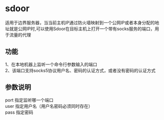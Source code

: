 # sdoor

适用于边界服务器，当当前主机IP通过防火墙映射到一个公网IP或者本身分配的地址就是公网IP时,可以使用Sdoor在目标主机上打开一个带有socks服务的端口，用于流量的代理

## 功能

1、在本地机器上监听一个命令行参数输入的端口  
2、该端口支持socks5协议用户名、密码的认证方式，或者没有密码的认证方式  

## 参数说明

port 指定监听哪一个端口  
user 指定用户名（用户名密码必须同时存在）  
pass 指定密码  
